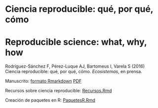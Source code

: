 # Ciencia reproducible: qué, por qué, cómo

# Reproducible science: what, why, how


Rodríguez-Sánchez F, Pérez-Luque AJ, Bartomeus I, Varela S (2016) Ciencia reproducible: qué, por qué, cómo. *Ecosistemas*, en prensa.

Manuscrito: [formato Rmarkdown](https://github.com/ecoinfAEET/Reproducibilidad/blob/master/Repro_ms.Rmd) [PDF](https://github.com/ecoinfAEET/Reproducibilidad/raw/master/Reproms_withsuppl.pdf)

Recursos sobre ciencia reproducible: [Recursos.Rmd](https://github.com/ecoinfAEET/Reproducibilidad/blob/master/Recursos.Rmd)

Creación de paquetes en R: [PaquetesR.Rmd](https://github.com/ecoinfAEET/Reproducibilidad/blob/master/PaquetesR.Rmd)



